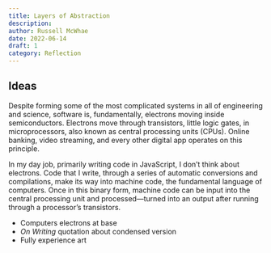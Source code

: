 ```yaml
---
title: Layers of Abstraction
description:
author: Russell McWhae
date: 2022-06-14
draft: 1
category: Reflection
---
```


## Ideas

Despite forming some of the most complicated systems in all of engineering and science, software is, fundamentally, electrons moving inside semiconductors. Electrons move through transistors, little logic gates, in microprocessors, also known as central processing units (CPUs). Online banking, video streaming, and every other digital app operates on this principle.

In my day job, primarily writing code in JavaScript, I don’t think about electrons. Code that I write, through a series of automatic conversions and compilations, make its way into machine code, the fundamental language of computers. Once in this binary form, machine code can be input into the central processing unit and processed—turned into an output after running through a processor’s transistors.

-   Computers electrons at base
-   _On Writing_ quotation about condensed version
-   Fully experience art
